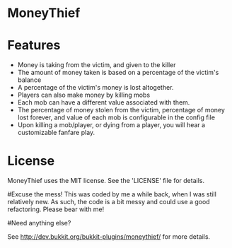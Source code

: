 # MoneyThief

# Features
* Money is taking from the victim, and given to the killer
* The amount of money taken is based on a percentage of the victim's balance
* A percentage of the victim's money is lost altogether.
* Players can also make money by killing mobs
* Each mob can have a different value associated with them.
* The percentage of money stolen from the victim, percentage of money lost forever, and value of each mob is configurable in the config file
* Upon killing a mob/player, or dying from a player, you will hear a customizable fanfare play.

# License
MoneyThief uses the MIT license. See the 'LICENSE' file for details.

#Excuse the mess!
This was coded by me a while back, when I was still relatively new. As such, the code is a bit messy and could use a good refactoring. Please bear with me!

#Need anything else?

See http://dev.bukkit.org/bukkit-plugins/moneythief/ for more details.

